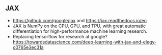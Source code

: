 ## JAX
* https://github.com/google/jax and https://jax.readthedocs.io/en
* JAX is NumPy on the CPU, GPU, and TPU, with great automatic differentiation for high-performance machine learning research.
* Replacing tensorflow for research at google? https://towardsdatascience.com/deep-learning-with-jax-and-elegy-c0765e3ec31a